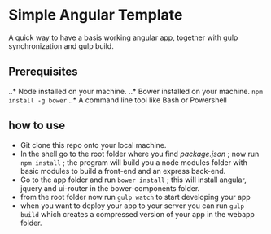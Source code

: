 # Simple Angular Template

A quick way to have a basis working angular app, together with gulp synchronization and gulp build.

## Prerequisites
..* Node installed on your machine.
..* Bower installed on your machine. `npm install -g bower`
..* A command line tool like Bash or Powershell


## how to use
  * Git clone this repo onto your local machine.
  * In the shell go to the root folder where you find _package.json_ ; now run `npm install` ; the program will build you a node modules folder with basic modules to build a front-end and an express back-end.
  * Go to the app folder and run `bower install` ; this will install angular, jquery and ui-router in the bower-components folder.
  * from the root folder now run `gulp watch` to start developing your app
  * when you want to deploy your app to your server you can run `gulp build` which creates a compressed version of your app in the webapp folder.


